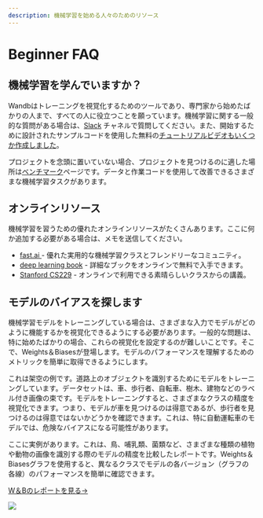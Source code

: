 ```yaml
---
description: 機械学習を始める人々のためのリソース
---
```


# Beginner FAQ

##  機械学習を学んでいますか？

Wandbはトレーニングを視覚化するためのツールであり、専門家から始めたばかりの人まで、すべての人に役立つことを願っています。機械学習に関する一般的な質問がある場合は、[Slack](http://bit.ly/wandb-forum) チャネルで質問してください。また、開始するために設計されたサンプルコードを使用した無料の[チュートリアルビデオもいくつか作成しました](https://www.wandb.com/tutorials)。

プロジェクトを念頭に置いていない場合、プロジェクトを見つけるのに適した場所は[ベンチマーク](https://www.wandb.com/benchmarks)ページです。データと作業コードを使用して改善できるさまざまな機械学習タスクがあります。

## オンラインリソース

機械学習を習うための優れたオンラインリソースがたくさんあります。ここに何か追加する必要がある場合は、メモを送信してください。

* [fast.ai ](https://www.fast.ai)- 優れた実用的な機械学習クラスとフレンドリーなコミュニティ。
* [deep learning book](http://www.deeplearningbook.org) - 詳細なブックをオンラインで無料で入手できます。
* [Stanford CS229](https://see.stanford.edu/Course/CS229) - オンラインで利用できる素晴らしいクラスからの講義。

## モデルのバイアスを探します

 機械学習モデルをトレーニングしている場合は、さまざまな入力でモデルがどのように機能するかを視覚化できるようにする必要があります。一般的な問題は、特に始めたばかりの場合、これらの視覚化を設定するのが難しいことです。そこで、Weights＆Biasesが登場します。モデルのパフォーマンスを理解するためのメトリックを簡単に取得できるようにします。

これは架空の例です。道路上のオブジェクトを識別するためにモデルをトレーニングしています。データセットは、車、歩行者、自転車、樹木、建物などのラベル付き画像の束です。モデルをトレーニングすると、さまざまなクラスの精度を視覚化できます。つまり、モデルが車を見つけるのは得意であるが、歩行者を見つけるのは得意ではないかどうかを確認できます。これは、特に自動運転車のモデルでは、危険なバイアスになる可能性があります。

 ここに実例があります。これは、鳥、哺乳類、菌類など、さまざまな種類の植物や動物の画像を識別する際のモデルの精度を比較したレポートです。Weights＆Biasesグラフを使用すると、異なるクラスでモデルの各バージョン（グラフの各線）のパフォーマンスを簡単に確認できます。

[W＆Bのレポートを見る→](https://wandb.ai/stacey/curr_learn/reports/Species-Identification--VmlldzoxMDk3Nw)

![](../.gitbook/assets/image%20%2818%29%20%283%29%20%283%29.png)


